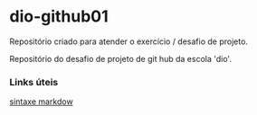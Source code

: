 # dio-github01
Repositório criado para atender o exercício / desafio de projeto.

Repositório do desafio de projeto de git hub da escola 'dio'.

### Links úteis
[sintaxe markdow](https://www.markdownguide.org/)
